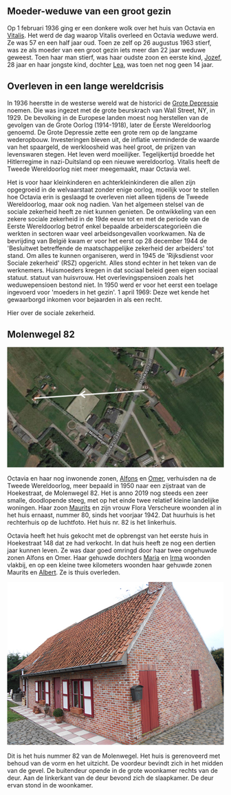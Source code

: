 ## Moeder-weduwe van een groot gezin

Op 1 februari 1936 ging er een donkere wolk over het huis van Octavia en [Vitalis](1879-vitalis-de-bleeckere). Het werd de dag waarop Vitalis overleed en Octavia weduwe werd. Ze was 57 en een half jaar oud. Toen ze zelf op 26 augustus 1963 stierf, was ze als moeder van een groot gezin iets meer dan 22 jaar weduwe geweest. Toen haar man stierf, was haar oudste zoon en eerste kind, [Jozef](1907-jozef-de-bleeckere), 28 jaar en haar jongste kind, dochter [Lea](1922-lea-de-bleeckere), was toen net nog geen 14 jaar. 

## Overleven in een lange wereldcrisis

In 1936 heerstte in de westerse wereld wat de historici de [Grote Depressie](https://nl.wikipedia.org/wiki/Crisis_van_de_jaren_30) noemen. Die was ingezet met de grote beurskrach van Wall Street, NY, in 1929. De bevolking in de Europese landen moest nog herstellen van de gevolgen van de Grote Oorlog (1914-1918), later de Eerste Wereldoorlog genoemd. De Grote Depressie zette een grote rem op de langzame wederopbouw. Investeringen bleven uit, de inflatie verminderde de waarde van het spaargeld, de werkloosheid was heel groot, de prijzen van levenswaren stegen. Het leven werd moeilijker. Tegelijkertijd broedde het Hitlerregime in nazi-Duitsland op een nieuwe wereldoorlog. Vitalis heeft de Tweede Wereldoorlog niet meer meegemaakt, maar Octavia wel. 

Het is voor haar kleinkinderen en achterkleinkinderen die allen zijn opgegroeid in de welvaarstaat zonder enige oorlog, moeilijk voor te stellen hoe Octavia erin is geslaagd te overleven niet alleen tijdens de Tweede Wereldoorlog, maar ook nog nadien. Van het algemeen stelsel van de sociale zekerheid heeft ze niet kunnen genieten. De ontwikkeling van een zekere sociale zekerheid in de 19de eeuw tot en met de periode van de Eerste Wereldoorlog betrof enkel bepaalde arbeiderscategorieën die werkten in sectoren waar veel arbeidsongevallen voorkwamen. Na de bevrijding van België kwam er voor het eerst op 28 december 1944 de 'Besluitwet betreffende de maatschappelijke zekerheid der arbeiders' tot stand. Om alles te kunnen organiseren, werd in 1945 de 'Rijksdienst voor Sociale zekerheid' (RSZ) opgericht. Alles stond echter in het teken van de werknemers. Huismoeders kregen in dat sociaal beleid geen eigen sociaal statuut.    statuut van huisvrouw. Het overlevingspensioen zoals het weduwepensioen bestond niet. In 1950 werd er voor het eerst een toelage ingevoerd voor 'moeders in het gezin'. 1 april 1969: Deze wet kende het gewaarborgd inkomen voor bejaarden in als een recht.

Hier over de sociale zekerheid. 

## Molenwegel 82

![115](115.jpg)

Octavia en haar nog inwonende zonen, [Alfons](1911-alfons-de-bleeckere) en [Omer](1912-omer-de-bleeckere), verhuisden na de Tweede Wereldoorlog, meer bepaald in 1950 naar een zijstraat van de Hoekestraat, de Molenwegel 82. Het is anno 2019 nog steeds een zeer smalle, doodlopende steeg, met op het einde twee relatief kleine landelijke woningen. Haar zoon [Maurits](1916-maurits-de-bleeckere) en zijn vrouw Flora Verscheure woonden al in het huis ernaast, nummer 80, sinds het voorjaar 1942. Dat huurhuis is het rechterhuis op de luchtfoto. Het huis nr. 82 is het linkerhuis.

Octavia heeft het huis gekocht met de opbrengst van het eerste huis in Hoekestraat 148 dat ze had verkocht. In dat huis heeft ze nog een dertien jaar kunnen leven. Ze was daar goed omringd door haar twee ongehuwde zonen Alfons en Omer. Haar gehuwde dochters [Maria](1914-maria-de-bleeckere) en [Irma](1913-irma-de-bleeckere) woonden vlakbij, en op een kleine twee kilometers woonden haar gehuwde zonen Maurits en [Albert](1918-albert-de-bleeckere). Ze is thuis overleden.

![82](82.jpg)

Dit is het huis nummer 82 van de Molenwegel. Het huis is gerenoveerd met behoud van de vorm en het uitzicht. De voordeur bevindt zich in het midden van de gevel. De buitendeur opende in de grote woonkamer rechts van de deur. Aan de linkerkant van de deur bevond zich de slaapkamer. De deur ervan stond in de woonkamer. 

## 